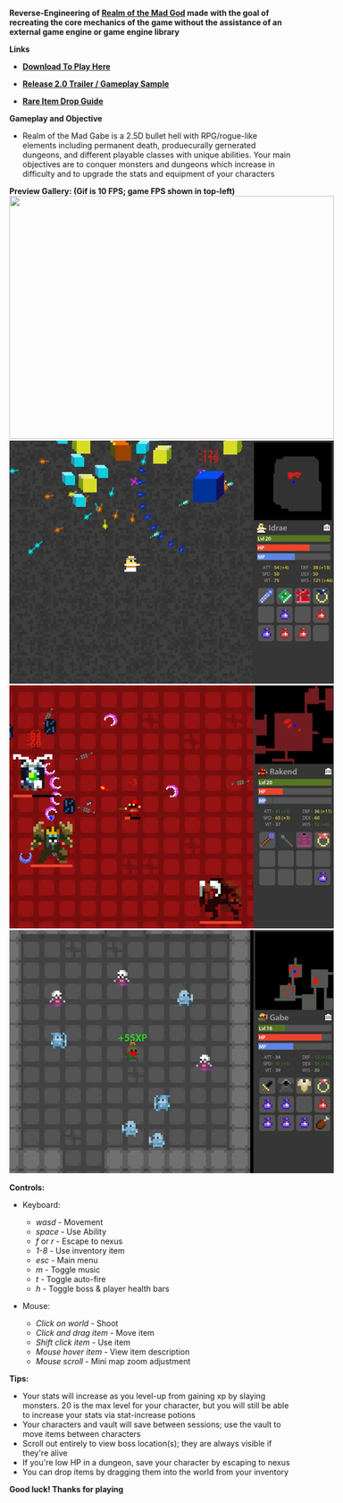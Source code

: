 **Reverse-Engineering of [Realm of the Mad God](https://en.wikipedia.org/wiki/Realm_of_the_Mad_God) made with the goal of recreating the core mechanics of the game without the assistance of an external game engine or game engine library** 

**Links**
 - **[Download To Play Here](https://drive.google.com/drive/folders/1eDCwejVu6gYtlVhL0JvSepFS0KubVKLO?usp=sharing)**

 - **[Release 2.0 Trailer / Gameplay Sample](https://www.youtube.com/watch?v=aP7Ju_zDels)**

 - **[Rare Item Drop Guide](https://imgur.com/a/realm-of-mad-gabe-rdt-guide-dW4zCsx)**

**Gameplay and Objective**
  - Realm of the Mad Gabe is a 2.5D bullet hell with RPG/rogue-like elements including permanent death, produecurally gernerated dungeons, and different playable classes with unique abilities. Your main objectives are to conquer monsters and dungeons which increase in difficulty and to upgrade the stats and equipment of your characters

**Preview Gallery: (Gif is 10 FPS; game FPS shown in top-left)**
<img src="rotmg4.gif" width="581" height="435" style="min-width: 581px; min-height: 435px;"/>
<img src="rotmg2.png" width="581" height="435" style="min-width: 581px; min-height: 435px;"/>
<img src="rotmg3.png" width="581" height="435" style="min-width: 581px; min-height: 435px;"/>
<img src="rotmg1.png" width="581" height="435" style="min-width: 581px; min-height: 435px;"/>

**Controls:**
  - Keyboard:
      - *wasd* - Movement
      - *space* - Use Ability
      - *f* or *r* - Escape to nexus
      - *1-8* - Use inventory item
      - *esc* - Main menu
      - *m* - Toggle music
      - *t* - Toggle auto-fire
      - *h* - Toggle boss & player health bars
  
  - Mouse:
      - *Click on world* - Shoot
      - *Click and drag item* - Move item
      - *Shift click item* - Use item
      - *Mouse hover item* - View item description
      - *Mouse scroll* - Mini map zoom adjustment

**Tips:**
  - Your stats will increase as you level-up from gaining xp by slaying monsters. 20 is the max level for your character, but you will still be able to increase your stats via stat-increase potions
  - Your characters and vault will save between sessions; use the vault to move items between characters
  - Scroll out entirely to view boss location(s); they are always visible if they're alive
  - If you're low HP in a dungeon, save your character by escaping to nexus
  - You can drop items by dragging them into the world from your inventory

**Good luck! Thanks for playing**
